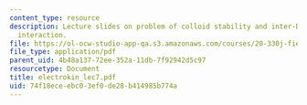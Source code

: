 ```yaml
---
content_type: resource
description: Lecture slides on problem of colloid stability and inter-Debye-layer
  interaction.
file: https://ol-ocw-studio-app-qa.s3.amazonaws.com/courses/20-330j-fields-forces-and-flows-in-biological-systems-spring-2007/74f18eceebc03ef0de28b414985b774a_electrokin_lec7.pdf
file_type: application/pdf
parent_uid: 4b48a137-72ee-352a-11db-7f92942d5c97
resourcetype: Document
title: electrokin_lec7.pdf
uid: 74f18ece-ebc0-3ef0-de28-b414985b774a
---
```

